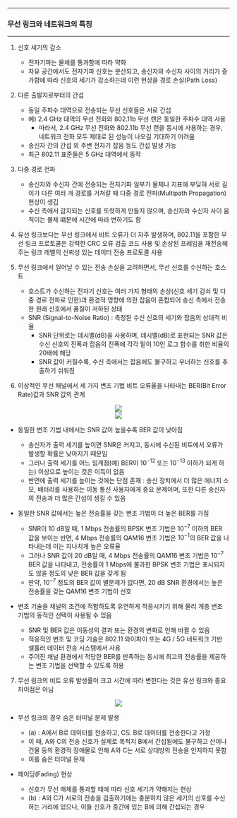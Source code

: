 -----
### 무선 링크와 네트워크의 특징
-----
1. 신호 세기의 감소
   - 전자기파는 물체를 통과함에 따라 약화
   - 자유 공간에서도 전자기파 신호는 분산되고, 송신자와 수신자 사이의 거리가 증가함에 따라 신호의 세기가 감소하는데 이런 현상을 경로 손실(Path Loss)

2. 다른 출발지로부터의 간섭
   - 동일 주파수 대역으로 전송되는 무선 신호들은 서로 간섭
   - 예) 2.4 GHz 대역의 무선 전화와 802.11b 무선 랜은 동일한 주파수 대역 사용
     + 따라서, 2.4 GHz 무선 전화와 802.11b 무선 랜을 동시에 사용하는 경우, 네트워크 전화 모두 제대로 된 성능이 나오길 기대하기 어려움
   - 송신자 간의 간섭 외 주변 전자기 잡음 등도 간섭 발생 가능
   - 최근 802.11 표준들은 5 GHz 대역에서 동작

3. 다중 경로 전파
   - 송신자와 수신자 간에 전송되는 전자기파 일부가 물체나 지표에 부딪혀 서로 길이가 다른 여러 개 경로를 거쳐갈 때 다중 경로 전파(Multipath Propagation) 현상이 생김
   - 수신 측에서 감지되는 신호를 또렷하게 만들지 않으며, 송신자와 수신자 사이 움직이는 물체 떄문에 시간에 따라 변하기도 함

4. 유선 링크보다는 무선 링크에서 비트 오류가 더 자주 발생하며, 802.11을 포함한 무선 링크 프로토콜은 강력한 CRC 오류 검출 코드 사용 및 손상된 프레임을 재전송해주는 링크 레벨의 신뢰성 있는 데이터 전송 프로토콜 사용

5. 무선 링크에서 일어날 수 있는 전송 손실을 고려하면서, 무선 신호를 수신하는 호스트
   - 호스트가 수신하는 전자기 신호는 여러 가지 형태의 손상(신호 세기 감쇠 및 다중 경로 전파로 인한)과 환경적 영향에 의한 잡음이 혼합되어 송신 측에서 전송한 원래 신호에서 품질이 저하된 상태
   - SNR (Signal-to-Noise Ratio) : 측정된 수신 신호의 세기와 잡음의 상대적 비율
     + SNR 단위로는 데시벨(dB)을 사용하며, 데시벨(dB)로 표현되는 SNR 값은 수신 신호의 진폭과 잡음의 진폭에 각각 밑이 10인 로그 함수를 취한 비율의 20배에 해당
     + SNR 값이 커질수록, 수신 측에서는 잡음에도 불구하고 우너하는 신호를 추출하기 쉬워짐

6. 이상적인 무선 채널에서 세 가지 변조 기법 비트 오류율을 나타내는 BER(Bit Error Rate)값과 SNR 값의 관계
<div align="center">
<img src="https://github.com/user-attachments/assets/69a77761-f209-4d62-a86c-729dffeb7580">
</div>

<div align="center">
<img src="https://github.com/user-attachments/assets/5df12bf4-594d-4e06-8395-c27fcea9e854">
</div>

  - 동일한 변조 기법 내에서는 SNR 값이 높을수록 BER 값이 낮아짐
    + 송신자가 출력 세기를 높이면 SNR은 커지고, 동시에 수신된 비트에서 오류가 발생할 확률은 낮아지기 때문임
    + 그러나 출력 세기를 어느 임계점(예) BER이 $10^{-12}$ 또는 $10^{-13}$ 이하가 되게 하는) 이상으로 높이는 것은 이득이 없음
    + 반면에 출력 세기를 높이는 것에는 단점 존재 : 송신 장치에서 더 많은 에너지 소모, 배터리를 사용하는 이동 통신 사용자에게 중요 문제이며, 또한 다른 송신자의 전송과 더 많은 간섭이 생길 수 있음

  - 동일한 SNR 값에서는 높은 전송률을 갖는 변조 기법이 더 높은 BER를 가짐
    + SNR이 10 dB일 때, 1 Mbps 전송률의 BPSK 변조 기법은 $10^{-7}$ 이하의 BER 값을 보이는 반면, 4 Mbps 전송률의 QAM16 변조 기법은 $10^{-1}$의 BER 값을 나타내는데 이는 지나치게 높은 오류율
    + 그러나 SNR 값이 20 dB일 때, 4 Mbps 전송률의 QAM16 변조 기법은 $10^{-7}$ BER 값을 나타내고, 전송률이 1 Mbps에 불과한 BPSK 변조 기법은 표시되지도 않을 정도의 낮은 BER 값을 갖게 됨
    + 만약, $10^{-7}$ 정도의 BER 값이 별문제가 없다면, 20 dB SNR 환경에서는 높은 전송률을 갖는 QAM16 변조 기법이 선호
   
   - 변조 기술을 채널의 조건에 적합하도록 유연하게 적응시키기 위해 물리 계층 변조 기법의 동적인 선택이 사용될 수 있음
     + SNR 및 BER 값은 이동성의 결과 또는 환경의 변화로 인해 바뀔 수 있음
     + 적응적인 변조 및 코딩 기술은 802.11 와이파이 또는 4G / 5G 네트워크 기반 셀룰러 데이터 전송 시스템에서 사용
     + 주어진 채널 환경에서 적당한 BER를 만족하는 동시에 최고의 전송률을 제공하는 변조 기법을 선택할 수 있도록 허용

7. 무선 링크의 비트 오류 발생률이 크고 시간에 따라 변한다는 것은 유선 링크와 중요 차이점은 아님
<div align="center">
<img src="https://github.com/user-attachments/assets/5df12bf4-594d-4e06-8395-c27fcea9e854">
</div>

   - 무선 링크의 경우 숨은 터미널 문제 발생
     + (a) : A에서 B로 데이터를 전송하고, C도 B로 데이터를 전송한다고 가정
     + 이 때, A와 C의 전송 신호가 실제로 목적지 B에서 간섭됨에도 불구하고 산이나 건물 등의 환경적 장애물로 인해 A와 C는 서로 상대방의 전송을 인지하지 못함
     + 이를 숨은 터미널 문제

   - 페이딩(Fading) 현상
     + 신호가 무선 매체를 통과할 때에 따라 신호 세기가 약해지는 현상
     + (b) : A와 C가 서로의 전송을 검출하기에는 충분하지 않은 세기의 신호를 수신하는 거리에 있으나, 이들 신호가 중간에 있는 B에 의해 간섭되는 경우
